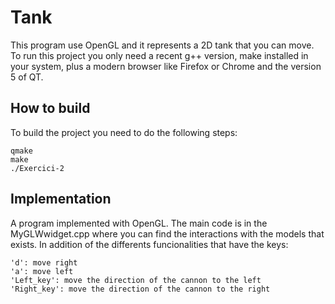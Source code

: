 # Tank
This program use OpenGL and it represents a 2D tank that you can move. To run this project you only need a recent g++ version, make installed in your system, plus a modern browser like Firefox or Chrome and the version 5 of QT.

## How to build
To build the project you need to do the following steps:
```
qmake
make
./Exercici-2
```
## Implementation
A program implemented with OpenGL. The main code is in the MyGLWwidget.cpp where you can find the interactions with the models that exists. In addition of the differents funcionalities that have the keys:
```
'd': move right
'a': move left
'Left_key': move the direction of the cannon to the left
'Right_key': move the direction of the cannon to the right
```
